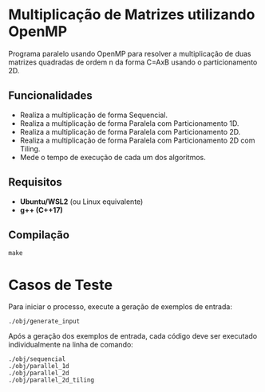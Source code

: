 # Multiplicação de Matrizes utilizando OpenMP

Programa paralelo usando OpenMP para resolver a multiplicação de duas matrizes quadradas de ordem n da forma C=AxB usando o particionamento 2D.

## Funcionalidades
- Realiza a multiplicação de forma Sequencial.
- Realiza a multiplicação de forma Paralela com Particionamento 1D.
- Realiza a multiplicação de forma Paralela com Particionamento 2D.
- Realiza a multiplicação de forma Paralela com Particionamento 2D com Tiling.
- Mede o tempo de execução de cada um dos algoritmos.

## Requisitos

- **Ubuntu/WSL2** (ou Linux equivalente)
- **g++ (C++17)**

## Compilação

    make

# Casos de Teste

Para iniciar o processo, execute a geração de exemplos de entrada:
```
./obj/generate_input
```

Após a geração dos exemplos de entrada, cada código deve ser executado individualmente na linha de comando:
```
./obj/sequencial
./obj/parallel_1d
./obj/parallel_2d
./obj/parallel_2d_tiling
```
